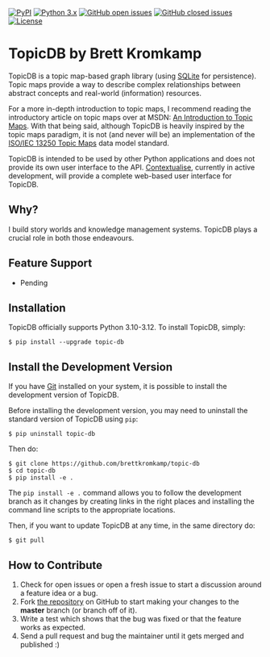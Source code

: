 [![PyPI](https://img.shields.io/pypi/v/topic-db.svg)](https://pypi.org/project/topic-db/)
[![Python 3.x](https://img.shields.io/pypi/pyversions/topic-db.svg?logo=python&logoColor=white)](https://pypi.org/project/topic-db/)
[![GitHub open issues](https://img.shields.io/github/issues/brettkromkamp/topic-db)](https://github.com/brettkromkamp/topic-db/issues?q=is%3Aopen+is%3Aissue)
[![GitHub closed issues](https://img.shields.io/github/issues-closed/brettkromkamp/topic-db)](https://github.com/brettkromkamp/topic-db/issues?q=is%3Aissue+is%3Aclosed)
[![License](https://img.shields.io/badge/license-MIT-blue.svg)](https://github.com/brettkromkamp/topic-db/blob/master/LICENSE)

# TopicDB by Brett Kromkamp

TopicDB is a topic map-based graph library (using [SQLite](https://www.sqlite.org/index.html) for persistence). Topic maps provide a way to describe complex relationships between abstract concepts and real-world (information) resources.

For a more in-depth introduction to topic maps, I recommend reading the introductory article on topic maps over at MSDN: [An Introduction to Topic Maps](https://msdn.microsoft.com/en-us/library/aa480048.aspx). With that being said, although TopicDB is heavily inspired by the topic maps paradigm, it is not (and never will be) an implementation of the [ISO/IEC 13250 Topic Maps](http://www.iso.org/iso/home/store/catalogue_tc/catalogue_detail.htm?csnumber=38068) data model standard.

TopicDB is intended to be used by other Python applications and does not provide its own user interface to the API. [Contextualise](https://github.com/brettkromkamp/contextualise), currently in active development, will provide a complete web-based user interface for TopicDB.

## Why?

I build story worlds and knowledge management systems. TopicDB plays a crucial role in both those endeavours.

## Feature Support

- Pending

## Installation

TopicDB officially supports Python 3.10-3.12. To install TopicDB, simply:

    $ pip install --upgrade topic-db

## Install the Development Version

If you have [Git](https://git-scm.com/) installed on your system, it is possible to install the development version of TopicDB.

Before installing the development version, you may need to uninstall the standard version of TopicDB using
``pip``:

    $ pip uninstall topic-db

Then do:

    $ git clone https://github.com/brettkromkamp/topic-db
    $ cd topic-db
    $ pip install -e .

The ``pip install -e .`` command allows you to follow the development branch as it changes by creating links in the right places and installing the command line scripts to the appropriate locations.

Then, if you want to update TopicDB at any time, in the same directory do:

    $ git pull


## How to Contribute

1. Check for open issues or open a fresh issue to start a discussion around a feature idea or a bug.
2. Fork [the repository](https://github.com/brettkromkamp/topic-db) on GitHub to start making your changes to the **master** branch (or branch off of it).
3. Write a test which shows that the bug was fixed or that the feature works as expected.
4. Send a pull request and bug the maintainer until it gets merged and published :)
